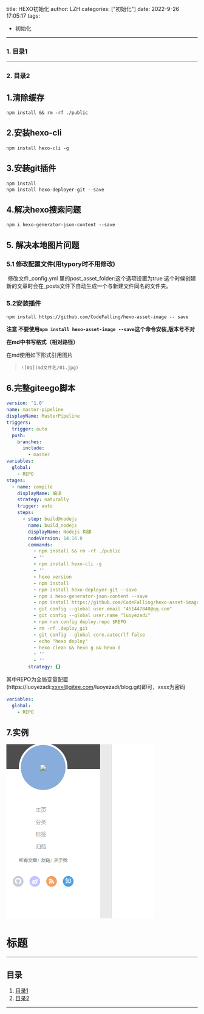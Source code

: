 title: HEXO初始化
author: LZH
categories: ["初始化"]
date: 2022-9-26 17:05:17
tags:

  - 初始化

---





### <span id="jump1">1. 目录1</span>

---

### <span id="jump2">2. 目录2</span>



## 1.清除缓存



```shell
npm install && rm -rf ./public
```

## 2.安装hexo-cli

``` shell
npm install hexo-cli -g
```

## 3.安装git插件

```shell
npm install
npm install hexo-deployer-git --save
```

## 4.解决hexo搜索问题

```shell
npm i hexo-generator-json-content --save
```

## 5. 解决本地图片问题

### 5.1 修改配置文件(用typory时不用修改)

​		修改文件_config.yml 里的post_asset_folder:这个选项设置为true
这个时候创建新的文章时会在_posts文件下自动生成一个与新建文件同名的文件夹。

### 5.2安装插件

```shell
npm install https://github.com/CodeFalling/hexo-asset-image -- save
```

**注意 不要使用`npm install hexo-asset-image --save`这个命令安装,版本号不对**

**在md中书写格式（相对路径）**

在md使用如下形式引用图片

> ```shell
> ![01](md文件名/01.jpg)
> ```



## 6.完整giteego脚本

```yaml
version: '1.0'
name: master-pipeline
displayName: MasterPipeline
triggers:
  trigger: auto
  push:
    branches:
      include:
        - master
variables:
  global:
    - REPO
stages:
  - name: compile
    displayName: 编译
    strategy: naturally
    trigger: auto
    steps:
      - step: build@nodejs
        name: build_nodejs
        displayName: Nodejs 构建
        nodeVersion: 14.16.0
        commands:
          - npm install && rm -rf ./public
          - ''
          - npm install hexo-cli -g
          - ''
          - hexo version
          - npm install
          - npm install hexo-deployer-git --save
          - npm i hexo-generator-json-content --save
          - npm install https://github.com/CodeFalling/hexo-asset-image -- save
          - git config --global user.email "451447840@qq.com"
          - git config --global user.name "luoyezadi"
          - npm run config deploy.repo $REPO
          - rm -rf .deploy_git
          - git config --global core.autocrlf false
          - echo "hexo deploy"
          - hexo clean && hexo g && hexo d
          - ''
          - ''
        strategy: {}

```

其中REPO为全局变量配置(https://luoyezadi:xxxx@gitee.com/luoyezadi/blog.git)即可，xxxx为密码

```yaml
variables:
  global:
    - REPO
```



## 7.实例



![image-20220926193812122](HEXO初始化/image-20220926193812122.png)







# 标题

----
## 目录
1. [目录1](#jump1)
2. [目录2](#jump2)

---
### 

